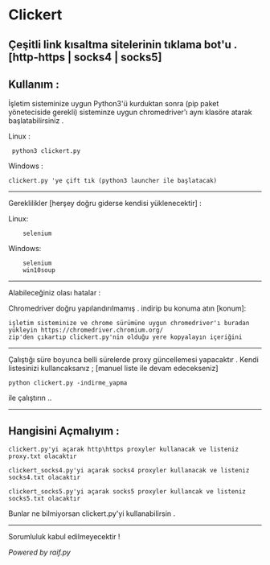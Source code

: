 # Clickert
Çeşitli link kısaltma sitelerinin tıklama bot'u . [http-https | socks4 | socks5]
----------------------------------------------
Kullanım : 
----------


İşletim sisteminize uygun Python3'ü kurduktan sonra (pip paket yöneteciside gerekli) sisteminze uygun chromedriver'ı aynı klasöre atarak başlatabilirsiniz .

Linux :

     python3 clickert.py
     
Windows :

    clickert.py 'ye çift tık (python3 launcher ile başlatacak)
---------------------------------------    
Gereklilikler [herşey doğru giderse kendisi yüklenecektir] :

   Linux:
    
        selenium
    
   Windows:
    
        selenium
        win10soup

-------------------------------------
Alabileceğiniz olası hatalar :

   Chromedriver doğru yapılandırılmamış . indirip bu konuma atın [konum]:
   
    işletim sisteminize ve chrome sürümüne uygun chromedriver'ı buradan yükleyin https://chromedriver.chromium.org/
    zip'den çıkartıp clickert.py'nin olduğu yere kopyalayın içeriğini
    
    
    
----------------------------------------
Çalıştığı süre boyunca belli sürelerde proxy güncellemesi yapacaktır .
Kendi listesinizi kullancaksanız ; [manuel liste ile devam edecekseniz]

    python clickert.py -indirme_yapma
ile çalıştırın ..

------------------------------------
Hangisini Açmalıyım :
----
    clickert.py'yi açarak http\https proxyler kullanacak ve listeniz proxy.txt olacaktır
    
    clickert_socks4.py'yi açarak socks4 proxyler kullanacak ve listeniz socks4.txt olacaktır
    
    clickert_socks5.py'yi açarak socks5 proxyler kullancak ve listeniz socks5.txt olacaktır
Bunlar ne bilmiyorsan clickert.py'yi kullanabilirsin .

------------------------------------

 Sorumluluk kabul edilmeyecektir !
 
 
 *Powered by raif.py*
 
